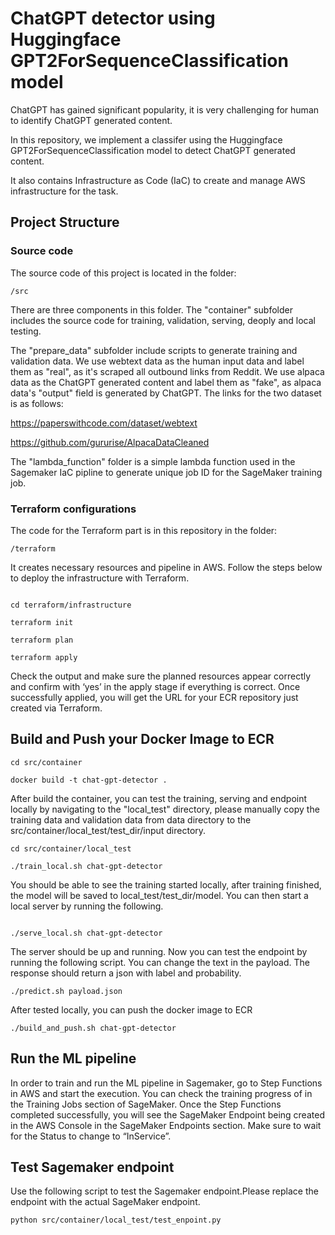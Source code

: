 # ChatGPT detector using Huggingface GPT2ForSequenceClassification model

ChatGPT has gained significant popularity, it is very challenging for human to identify ChatGPT generated content.

In this repository, we implement a classifer using the Huggingface GPT2ForSequenceClassification model to detect ChatGPT generated content.

It also contains Infrastructure as Code (IaC) to create and manage AWS infrastructure for the task.  

## Project Structure
### Source code
The source code of this project is located in the folder:
```shell script
/src
```
There are three components in this folder. The "container" subfolder includes the source code for training, validation, serving, deoply and local testing. 

The "prepare_data" subfolder include scripts to generate training and validation data. We use webtext data as the human input data and label them as "real", as it's scraped all outbound links from Reddit. We use alpaca data as the ChatGPT generated content and label them as "fake", as alpaca data's "output" field is generated by ChatGPT. The links for the two dataset is as follows:      

https://paperswithcode.com/dataset/webtext

https://github.com/gururise/AlpacaDataCleaned

The "lambda_function" folder is a simple lambda function used in the Sagemaker IaC pipline to generate unique job ID for the SageMaker training job.


### Terraform configurations
The code for the Terraform part is in this repository in the folder:
```shell script
/terraform
```

It creates necessary resources and pipeline in AWS. Follow the steps below to deploy the infrastructure with Terraform.

```shell script

cd terraform/infrastructure

terraform init

terraform plan

terraform apply
```
Check the output and make sure the planned resources appear correctly and confirm with ‘yes’ in the apply stage if
everything is correct. Once successfully applied, you will get the URL for your ECR repository just created via Terraform.


## Build and Push your Docker Image to ECR


```shell script
cd src/container

docker build -t chat-gpt-detector .
```
After build the container, you can test the training, serving and endpoint locally by navigating to the "local_test" directory, please manually copy the training data and validation data from data directory to the src/container/local_test/test_dir/input directory.

```shell script
cd src/container/local_test

./train_local.sh chat-gpt-detector
```

You should be able to see the training started locally, after training finished, the model will be saved to local_test/test_dir/model. You can then start a local server by running the following.

```shell script

./serve_local.sh chat-gpt-detector

```
The server should be up and running. Now you can test the endpoint by running the following script. You can change the text in the payload. The response should return a json with label and probability.
```shell script
./predict.sh payload.json
```
After tested locally, you can push the docker image to ECR
```shell script
./build_and_push.sh chat-gpt-detector
```

## Run the ML pipeline

In order to train and run the ML pipeline in Sagemaker, go to Step Functions in AWS and start the execution. You can check the training progress of in the Training Jobs section of SageMaker. Once the Step Functions completed successfully, you will see the
SageMaker Endpoint being created in the AWS Console in the SageMaker Endpoints section. Make sure to 
wait for the Status to change to “InService”.

## Test Sagemaker endpoint

Use the following script to test the Sagemaker endpoint.Please replace the endpoint with the actual SageMaker endpoint.
```shell script
python src/container/local_test/test_enpoint.py
```


